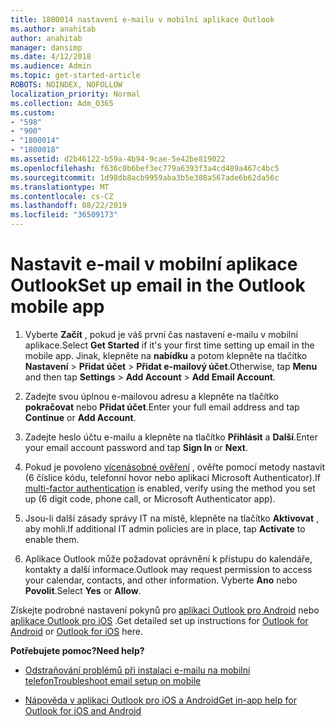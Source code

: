 ```yaml
---
title: 1800014 nastavení e-mailu v mobilní aplikace Outlook
ms.author: anahitab
author: anahitab
manager: dansimp
ms.date: 4/12/2018
ms.audience: Admin
ms.topic: get-started-article
ROBOTS: NOINDEX, NOFOLLOW
localization_priority: Normal
ms.collection: Adm_O365
ms.custom:
- "598"
- "900"
- "1800014"
- "1800018"
ms.assetid: d2b46122-b59a-4b94-9cae-5e42be819022
ms.openlocfilehash: f636c0b6bef3ec779a6393f3a4cd489a467c4bc5
ms.sourcegitcommit: 1d98db8acb9959aba3b5e308a567ade6b62da56c
ms.translationtype: MT
ms.contentlocale: cs-CZ
ms.lasthandoff: 08/22/2019
ms.locfileid: "36509173"
---
```

# <a name="set-up-email-in-the-outlook-mobile-app"></a><span data-ttu-id="292cc-102">Nastavit e-mail v mobilní aplikace Outlook</span><span class="sxs-lookup"><span data-stu-id="292cc-102">Set up email in the Outlook mobile app</span></span>

1. <span data-ttu-id="292cc-103">Vyberte **Začít** , pokud je váš první čas nastavení e-mailu v mobilní aplikace.</span><span class="sxs-lookup"><span data-stu-id="292cc-103">Select **Get Started** if it's your first time setting up email in the mobile app.</span></span> <span data-ttu-id="292cc-104">Jinak, klepněte na **nabídku** a potom klepněte na tlačítko **Nastavení** \> **Přidat účet** \> **Přidat e-mailový účet**.</span><span class="sxs-lookup"><span data-stu-id="292cc-104">Otherwise, tap **Menu** and then tap **Settings** \> **Add Account** \> **Add Email Account**.</span></span>

2. <span data-ttu-id="292cc-105">Zadejte svou úplnou e-mailovou adresu a klepněte na tlačítko **pokračovat** nebo **Přidat účet**.</span><span class="sxs-lookup"><span data-stu-id="292cc-105">Enter your full email address and tap **Continue** or **Add Account**.</span></span>

3. <span data-ttu-id="292cc-106">Zadejte heslo účtu e-mailu a klepněte na tlačítko **Přihlásit** a **Další**.</span><span class="sxs-lookup"><span data-stu-id="292cc-106">Enter your email account password and tap **Sign In** or **Next**.</span></span>

4. <span data-ttu-id="292cc-107">Pokud je povoleno [vícenásobné ověření](https://support.office.com/article/8f0454b2-f51a-4d9c-bcde-2c48e41621c6.aspx) , ověřte pomocí metody nastavit (6 číslice kódu, telefonní hovor nebo aplikaci Microsoft Authenticator).</span><span class="sxs-lookup"><span data-stu-id="292cc-107">If [multi-factor authentication](https://support.office.com/article/8f0454b2-f51a-4d9c-bcde-2c48e41621c6.aspx) is enabled, verify using the method you set up (6 digit code, phone call, or Microsoft Authenticator app).</span></span>

5. <span data-ttu-id="292cc-108">Jsou-li další zásady správy IT na místě, klepněte na tlačítko **Aktivovat** , aby mohli.</span><span class="sxs-lookup"><span data-stu-id="292cc-108">If additional IT admin policies are in place, tap **Activate** to enable them.</span></span>

6. <span data-ttu-id="292cc-109">Aplikace Outlook může požadovat oprávnění k přístupu do kalendáře, kontakty a další informace.</span><span class="sxs-lookup"><span data-stu-id="292cc-109">Outlook may request permission to access your calendar, contacts, and other information.</span></span> <span data-ttu-id="292cc-110">Vyberte **Ano** nebo **Povolit**.</span><span class="sxs-lookup"><span data-stu-id="292cc-110">Select **Yes** or **Allow**.</span></span>

<span data-ttu-id="292cc-111">Získejte podrobné nastavení pokynů pro [aplikaci Outlook pro Android](https://support.office.com/article/886db551-8dfa-4fd5-b835-f8e532091872.aspx) nebo [aplikace Outlook pro iOS](https://support.office.com/article/b2de2161-cc1d-49ef-9ef9-81acd1c8e234.aspx) .</span><span class="sxs-lookup"><span data-stu-id="292cc-111">Get detailed set up instructions for [Outlook for Android](https://support.office.com/article/886db551-8dfa-4fd5-b835-f8e532091872.aspx) or [Outlook for iOS](https://support.office.com/article/b2de2161-cc1d-49ef-9ef9-81acd1c8e234.aspx) here.</span></span>
  
 <span data-ttu-id="292cc-112">**Potřebujete pomoc?**</span><span class="sxs-lookup"><span data-stu-id="292cc-112">**Need help?**</span></span>
  
- [<span data-ttu-id="292cc-113">Odstraňování problémů při instalaci e-mailu na mobilní telefon</span><span class="sxs-lookup"><span data-stu-id="292cc-113">Troubleshoot email setup on mobile</span></span>](https://support.office.com/article/a264ef01-9c88-48fb-9285-7017e4f31f02.aspx)

- [<span data-ttu-id="292cc-114">Nápověda v aplikaci Outlook pro iOS a Android</span><span class="sxs-lookup"><span data-stu-id="292cc-114">Get in-app help for Outlook for iOS and Android</span></span>](https://support.office.com/article/218a22d1-9fa5-4889-b689-de1c63493243.aspx#ID0EAABAAA=Contact_Support)
